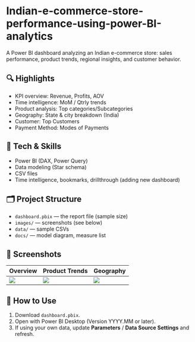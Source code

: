 # Indian-e-commerce-store-performance-using-power-BI-analytics
A Power BI dashboard analyzing an Indian e-commerce store: sales performance, product trends, regional insights, and customer behavior.

## 🔍 Highlights
- KPI overview: Revenue, Profits, AOV
- Time intelligence: MoM / Qtrly trends
- Product analysis: Top categories/Subcategories
- Geography: State & city breakdown (India)
- Customer: Top Customers
- Payment Method: Modes of Payments 

## 🧱 Tech & Skills
- Power BI (DAX, Power Query)
- Data modeling (Star schema)
- CSV files
- Time intelligence, bookmarks, drillthrough (adding new dashboard)

## 🗂️ Project Structure
- `dashboard.pbix` — the report file (sample size)
- `images/` — screenshots (see below)
- `data/` — sample CSVs
-  `docs/` — model diagram, measure list

## 📸 Screenshots
| Overview | Product Trends | Geography |
|---|---|---|
| ![](images/overview.png) | ![](images/category-trends.png) | ![](images/geo.png) |

## 🧪 How to Use
1. Download `dashboard.pbix`.
2. Open with Power BI Desktop (Version YYYY.MM or later).
3. If using your own data, update **Parameters** / **Data Source Settings** and refresh.

